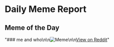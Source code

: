# Daily Meme Report

## Meme of the Day
"### me and who\n\n![Meme](https://i.redd.it/jtigxqlz4rtf1.png)\n\n[View on Reddit](https://redd.it/1o0qqtj)"
